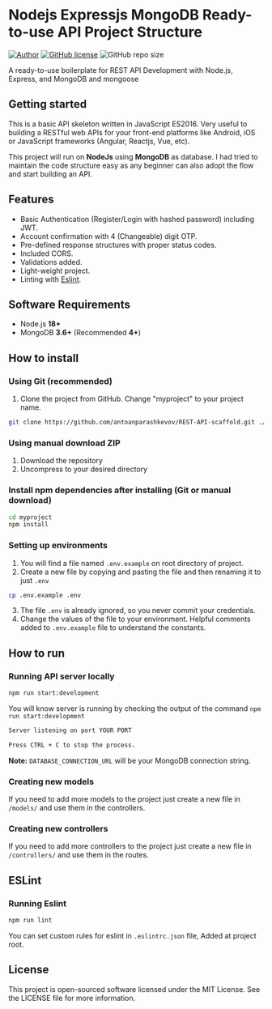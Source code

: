 # Nodejs Expressjs MongoDB Ready-to-use API Project Structure

[![Author](https://img.shields.io/badge/author-%40antoanparashkevov-green)](https://www.linkedin.com/in/antoanp/) [![GitHub license](https://img.shields.io/badge/licence-MIT-yellow)](https://github.com/antoanparashkevov/REST-API-scaffold/blob/main/LICENSE) ![GitHub repo size](https://img.shields.io/github/repo-size/antoanparashkevov/REST-API-scaffold)

A ready-to-use boilerplate for REST API Development with Node.js, Express, and MongoDB and mongoose

## Getting started

This is a basic API skeleton written in JavaScript ES2016. Very useful to building a RESTful web APIs for your front-end platforms like Android, iOS or JavaScript frameworks (Angular, Reactjs, Vue, etc).

This project will run on **NodeJs** using **MongoDB** as database. I had tried to maintain the code structure easy as any beginner can also adopt the flow and start building an API.

## Features

- Basic Authentication (Register/Login with hashed password) including JWT.
- Account confirmation with 4 (Changeable) digit OTP.
- Pre-defined response structures with proper status codes.
- Included CORS.
- Validations added.
- Light-weight project.
- Linting with [Eslint](https://eslint.org/).

## Software Requirements

- Node.js **18+**
- MongoDB **3.6+** (Recommended **4+**)

## How to install

### Using Git (recommended)

1.  Clone the project from GitHub. Change "myproject" to your project name.
```bash
git clone https://github.com/antoanparashkevov/REST-API-scaffold.git ./myproject
```

### Using manual download ZIP

1.  Download the repository
2.  Uncompress to your desired directory

### Install npm dependencies after installing (Git or manual download)

```bash
cd myproject
npm install
```

### Setting up environments

1.  You will find a file named `.env.example` on root directory of project.
2.  Create a new file by copying and pasting the file and then renaming it to just `.env`
```bash
cp .env.example .env
```
3.  The file `.env` is already ignored, so you never commit your credentials.
4.  Change the values of the file to your environment. Helpful comments added to `.env.example` file to understand the constants.

## How to run

### Running API server locally

```bash
npm run start:development
```

You will know server is running by checking the output of the command `npm run start:development`

```bash
Server listening on port YOUR PORT

Press CTRL + C to stop the process.
```

**Note:** `DATABASE_CONNECTION_URL` will be your MongoDB connection string.

### Creating new models

If you need to add more models to the project just create a new file in `/models/` and use them in the controllers.

### Creating new controllers

If you need to add more controllers to the project just create a new file in `/controllers/` and use them in the routes.

## ESLint

### Running Eslint

```bash
npm run lint
```

You can set custom rules for eslint in `.eslintrc.json` file, Added at project root.


## License

This project is open-sourced software licensed under the MIT License. See the LICENSE file for more information.